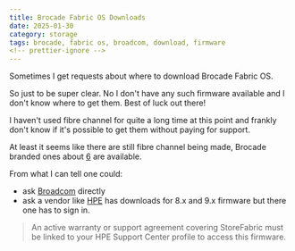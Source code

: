 ```yaml
---
title: Brocade Fabric OS Downloads
date: 2025-01-30
category: storage
tags: brocade, fabric os, broadcom, download, firmware
<!-- prettier-ignore -->
---
```


Sometimes I get requests about where to download Brocade Fabric OS.

So just to be super clear. No I don't have any such firmware available and I
don't know where to get them. Best of luck out there!

I haven't used fibre channel for quite a long time at this point and frankly
don't know if it's possible to get them without paying for support.

At least it seems like there are still fibre channel being made, Brocade branded
ones about
[6](https://www.broadcom.com/products/fibre-channel-networking/switches) are
available.

From what I can tell one could:

- ask
  [Broadcom](https://knowledge.broadcom.com/external/article/267270/fos-fabric-os-downloads-and-documentatio.html)
  directly
- ask a vendor like
  [HPE](https://support.hpe.com/connect/s/product?language=en_US&kmpmoid=1009472119&tab=driversAndSoftware&cep=on)
  has downloads for 8.x and 9.x firmware but there one has to sign in.

> An active warranty or support agreement covering StoreFabric must be linked to
> your HPE Support Center profile to access this firmware.
